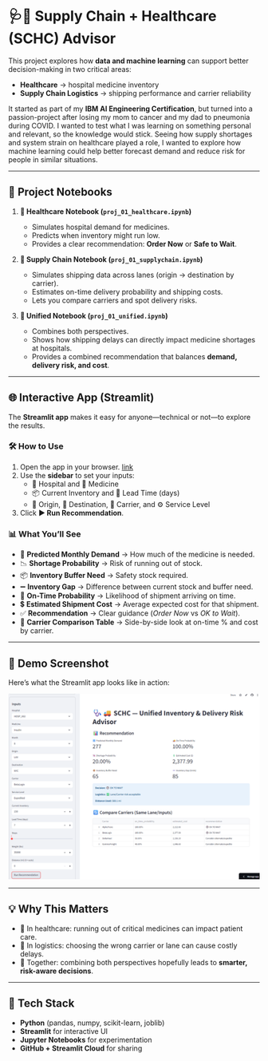 # 🩺🚚 Supply Chain + Healthcare (SCHC) Advisor

This project explores how **data and machine learning** can support better decision-making in two critical areas:  
- **Healthcare** → hospital medicine inventory  
- **Supply Chain Logistics** → shipping performance and carrier reliability  

It started as part of my **IBM AI Engineering Certification**, but turned into a passion-project after losing my mom to cancer and my dad to pneumonia during COVID. I wanted to test what I was learning on something personal and relevant, so the knowledge would stick. Seeing how supply shortages and system strain on healthcare played a role, I wanted to explore how machine learning could help better forecast demand and reduce risk for people in similar situations.  

---

## 📓 Project Notebooks  

1. **🏥 Healthcare Notebook (`proj_01_healthcare.ipynb`)**  
   - Simulates hospital demand for medicines.  
   - Predicts when inventory might run low.  
   - Provides a clear recommendation: **Order Now** or **Safe to Wait**.  

2. **🚚 Supply Chain Notebook (`proj_01_supplychain.ipynb`)**  
   - Simulates shipping data across lanes (origin → destination by carrier).  
   - Estimates on-time delivery probability and shipping costs.  
   - Lets you compare carriers and spot delivery risks.  

3. **🔗 Unified Notebook (`proj_01_unified.ipynb`)**  
   - Combines both perspectives.  
   - Shows how shipping delays can directly impact medicine shortages at hospitals.  
   - Provides a combined recommendation that balances **demand, delivery risk, and cost**.  

---

## 🌐 Interactive App (Streamlit)  

The **Streamlit app** makes it easy for anyone—technical or not—to explore the results.  

### 🛠️ How to Use  
1. Open the app in your browser. [link](https://supplychain-healthcare-advisor-ktxth8wpgwx3vcuyztymcd.streamlit.app/)
2. Use the **sidebar** to set your inputs:  
   - 🏥 Hospital and 💊 Medicine  
   - 📦 Current Inventory and 📅 Lead Time (days)  
   - 🛫 Origin, 🛬 Destination, 🚚 Carrier, and ⚙️ Service Level  
3. Click **▶️ Run Recommendation**.  

### 📊 What You’ll See  
- 🔢 **Predicted Monthly Demand** → How much of the medicine is needed.  
- 📉 **Shortage Probability** → Risk of running out of stock.  
- 📦 **Inventory Buffer Need** → Safety stock required.  
- ➖ **Inventory Gap** → Difference between current stock and buffer need.  
- 🚚 **On-Time Probability** → Likelihood of shipment arriving on time.  
- 💲 **Estimated Shipment Cost** → Average expected cost for that shipment.  
- ✅ **Recommendation** → Clear guidance (*Order Now* vs *OK to Wait*).  
- 🔄 **Carrier Comparison Table** → Side-by-side look at on-time % and cost by carrier.  

---

## 📸 Demo Screenshot

Here’s what the Streamlit app looks like in action:

![SCHC App Demo](proj_01/docs/demo_schc_01.png)

---

## 💡 Why This Matters  
- 🏥 In healthcare: running out of critical medicines can impact patient care.  
- 🚚 In logistics: choosing the wrong carrier or lane can cause costly delays.  
- 🔗 Together: combining both perspectives hopefully leads to **smarter, risk-aware decisions**.  

---

## 🚀 Tech Stack  
- **Python** (pandas, numpy, scikit-learn, joblib)  
- **Streamlit** for interactive UI  
- **Jupyter Notebooks** for experimentation  
- **GitHub + Streamlit Cloud** for sharing  



